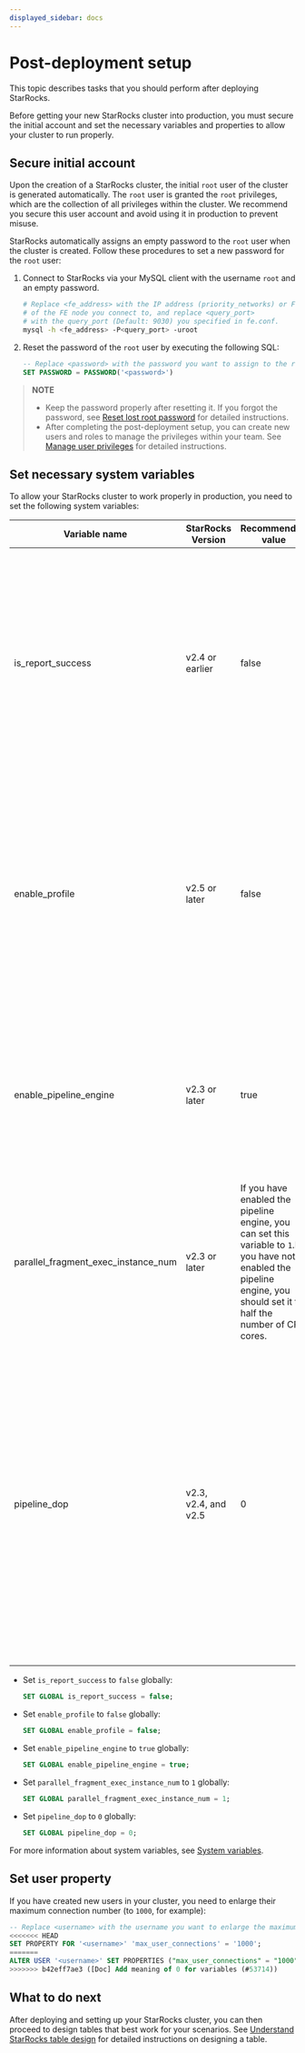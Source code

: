 ```yaml
---
displayed_sidebar: docs
---
```


# Post-deployment setup

This topic describes tasks that you should perform after deploying StarRocks.

Before getting your new StarRocks cluster into production, you must secure the initial account and set the necessary variables and properties to allow your cluster to run properly.

## Secure initial account

Upon the creation of a StarRocks cluster, the initial `root` user of the cluster is generated automatically. The `root` user is granted the `root` privileges, which are the collection of all privileges within the cluster. We recommend you secure this user account and avoid using it in production to prevent misuse.

StarRocks automatically assigns an empty password to the `root` user when the cluster is created. Follow these procedures to set a new password for the `root` user:

1. Connect to StarRocks via your MySQL client with the username `root` and an empty password.

   ```Bash
   # Replace <fe_address> with the IP address (priority_networks) or FQDN 
   # of the FE node you connect to, and replace <query_port> 
   # with the query_port (Default: 9030) you specified in fe.conf.
   mysql -h <fe_address> -P<query_port> -uroot
   ```

2. Reset the password of the `root` user by executing the following SQL:

   ```SQL
   -- Replace <password> with the password you want to assign to the root user.
   SET PASSWORD = PASSWORD('<password>')
   ```

> **NOTE**
>
> - Keep the password properly after resetting it. If you forgot the password, see [Reset lost root password](../administration/user_privs/User_privilege.md#reset-lost-root-password) for detailed instructions.
> - After completing the post-deployment setup, you can create new users and roles to manage the privileges within your team. See [Manage user privileges](../administration/user_privs/User_privilege.md) for detailed instructions.

## Set necessary system variables

To allow your StarRocks cluster to work properly in production, you need to set the following system variables:

| **Variable name**                   | **StarRocks Version** | **Recommended value**                                        | **Description**                                              |
| ----------------------------------- | --------------------- | ------------------------------------------------------------ | ------------------------------------------------------------ |
| is_report_success                   | v2.4 or earlier       | false                                                        | The boolean switch that controls whether to send the profile of a query for analysis. The default value is `false`, which means no profile is required. Setting this variable to `true` can affect the concurrency of StarRocks. |
| enable_profile                      | v2.5 or later         | false                                                        | The boolean switch that controls whether to send the profile of a query for analysis. The default value is `false`, which means no profile is required. Setting this variable to `true` can affect the concurrency of StarRocks. |
| enable_pipeline_engine              | v2.3 or later         | true                                                         | The boolean switch that controls whether to enable the pipeline execution engine. `true` indicates enabled and `false` indicates the opposite. Default value: `true`. |
| parallel_fragment_exec_instance_num | v2.3 or later         | If you have enabled the pipeline engine, you can set this variable to `1`.If you have not enabled the pipeline engine, you should set it to half the number of CPU cores. | The number of instances used to scan nodes on each BE. The default value is `1`. |
| pipeline_dop                        | v2.3, v2.4, and v2.5  | 0                                                            | The parallelism of a pipeline instance, which is used to adjust the query concurrency. Default value: `0`, indicating the system automatically adjusts the parallelism of each pipeline instance.<br />From v3.0 onwards, StarRocks adaptively adjusts this parameter based on query parallelism. |

- Set `is_report_success` to `false` globally:

  ```SQL
  SET GLOBAL is_report_success = false;
  ```

- Set `enable_profile` to `false` globally:

  ```SQL
  SET GLOBAL enable_profile = false;
  ```

- Set `enable_pipeline_engine` to `true` globally:

  ```SQL
  SET GLOBAL enable_pipeline_engine = true;
  ```

- Set `parallel_fragment_exec_instance_num` to `1` globally:

  ```SQL
  SET GLOBAL parallel_fragment_exec_instance_num = 1;
  ```

- Set `pipeline_dop` to `0` globally:

  ```SQL
  SET GLOBAL pipeline_dop = 0;
  ```

For more information about system variables, see [System variables](../sql-reference/System_variable.md).

## Set user property

If you have created new users in your cluster, you need to enlarge their maximum connection number (to `1000`, for example):

```SQL
-- Replace <username> with the username you want to enlarge the maximum connection number for.
<<<<<<< HEAD
SET PROPERTY FOR '<username>' 'max_user_connections' = '1000';
=======
ALTER USER '<username>' SET PROPERTIES ("max_user_connections" = "1000");
>>>>>>> b42eff7ae3 ([Doc] Add meaning of 0 for variables (#53714))
```

## What to do next

After deploying and setting up your StarRocks cluster, you can then proceed to design tables that best work for your scenarios. See [Understand StarRocks table design](../table_design/table_design.md) for detailed instructions on designing a table.
